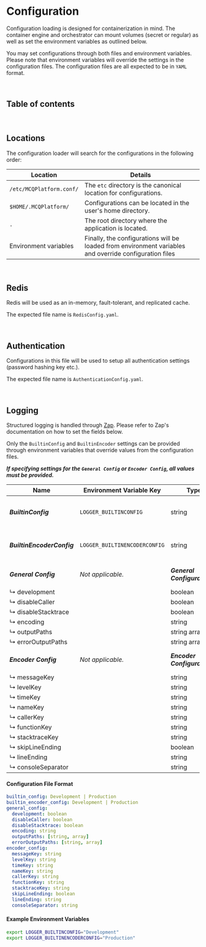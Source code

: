# Configuration

Configuration loading is designed for containerization in mind. The container engine and orchestrator can mount volumes
(secret or regular) as well as set the environment variables as outlined below.

You may set configurations through both files and environment variables. Please note that environment variables will
override the settings in the configuration files. The configuration files are all expected to be in `YAML` format.

<br/>


## Table of contents

<br/>

## Locations

The configuration loader will search for the configurations in the following order:

| Location                 | Details                                                                                                |
|--------------------------|--------------------------------------------------------------------------------------------------------|
| `/etc/MCQPlatform.conf/` | The `etc` directory is the canonical location for configurations.                                      |
| `$HOME/.MCQPlatform/`    | Configurations can be located in the user's home directory.                                            |
| `.`                      | The root directory where the application is located.                                                   |
| Environment variables    | Finally, the configurations will be loaded from environment variables and override configuration files |

<br/>

## Redis
Redis will be used as an in-memory, fault-tolerant, and replicated cache.

The expected file name is `RedisConfig.yaml`.

<br/>


## Authentication
Configurations in this file will be used to setup all authentication settings (password hashing key etc.).

The expected file name is `AuthenticationConfig.yaml`.

<br/>


## Logging

Structured logging is handled through [Zap](https://pkg.go.dev/go.uber.org/zap).
Please refer to Zap's documentation on how to set the fields below.

Only the `BuiltinConfig` and `BuiltinEncoder` settings can be provided through environment variables that override values
from the configuration files.

**_If specifying settings for the `General Config` or `Encoder Config`, all values must be provided._**

| Name                       | Environment Variable Key      | Type                          | Description                                                                                                 |
|----------------------------|-------------------------------|-------------------------------|-------------------------------------------------------------------------------------------------------------|
| **_BuiltinConfig_**        | `LOGGER_BUILTINCONFIG`        | string                        | Must be one of `Development` or `Production`. Required.                                                     |
| **_BuiltinEncoderConfig_** | `LOGGER_BUILTINENCODERCONFIG` | string                        | Must be one of `Development` or `Production`. Required.                                                     |
| **_General Config_**       | _Not applicable._             | **_General Configurations._** | Please refer to [Zap user documentation](https://pkg.go.dev/go.uber.org/zap#Config).                        |
| ↳ development              |                               | boolean                       |                                                                                                             |
| ↳ disableCaller            |                               | boolean                       |                                                                                                             |
| ↳ disableStacktrace        |                               | boolean                       |                                                                                                             |
| ↳ encoding                 |                               | string                        |                                                                                                             |
| ↳ outputPaths              |                               | string array                  |                                                                                                             |
| ↳ errorOutputPaths         |                               | string array                  |                                                                                                             |
| **_Encoder Config_**       | _Not applicable._             | **_Encoder Configurations._** | Please refer to [Zap user documentation](https://pkg.go.dev/go.uber.org/zap@v1.23.0/zapcore#EncoderConfig). |
| ↳ messageKey               |                               | string                        |
| ↳ levelKey                 |                               | string                        |                                                                                                             |
| ↳ timeKey                  |                               | string                        |                                                                                                             |
| ↳ nameKey                  |                               | string                        |                                                                                                             |
| ↳ callerKey                |                               | string                        |                                                                                                             |
| ↳ functionKey              |                               | string                        |                                                                                                             |
| ↳ stacktraceKey            |                               | string                        |                                                                                                             |
| ↳ skipLineEnding           |                               | boolean                       |                                                                                                             |
| ↳ lineEnding               |                               | string                        |                                                                                                             |
| ↳ consoleSeparator         |                               | string                        |                                                                                                             |

#### Configuration File Format

```yaml
builtin_config: Development | Production
builtin_encoder_config: Development | Production
general_config:
  development: boolean
  disableCaller: boolean
  disableStacktrace: boolean
  encoding: string
  outputPaths: [string, array]
  errorOutputPaths: [string, array]
encoder_config:
  messageKey: string
  levelKey: string
  timeKey: string
  nameKey: string
  callerKey: string
  functionKey: string
  stacktraceKey: string
  skipLineEnding: boolean
  lineEnding: string
  consoleSeparator: string
```

#### Example Environment Variables

```bash
export LOGGER_BUILTINCONFIG="Development"
export LOGGER_BUILTINENCODERCONFIG="Production"
```